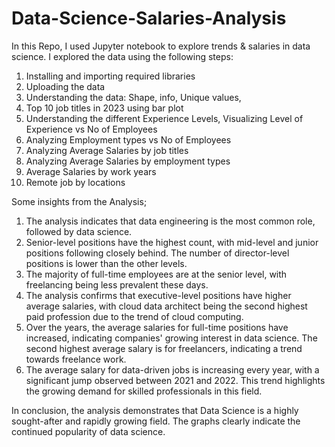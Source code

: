 # Data-Science-Salaries-Analysis
In this Repo, I used Jupyter notebook to explore trends &amp; salaries in data science.
I explored the data using the following steps:
1.	Installing and importing required libraries
2.	Uploading the data
3.	Understanding the data: Shape, info, Unique values, 
4.	Top 10 job titles in 2023 using bar plot
5.	Understanding the different Experience Levels, Visualizing Level of Experience vs No of Employees
6.	Analyzing Employment types vs No of Employees
7.	Analyzing Average Salaries by job titles
8.	Analyzing Average Salaries by employment types
9.	Average Salaries by work years
10.	Remote job by locations


Some insights from the Analysis;

1.	The analysis indicates that data engineering is the most common role, followed by data science.
2.	Senior-level positions have the highest count, with mid-level and junior positions following closely behind. The number of director-level positions is lower than the other levels.
3.	The majority of full-time employees are at the senior level, with freelancing being less prevalent these days.
4.	The analysis confirms that executive-level positions have higher average salaries, with cloud data architect being the second highest paid profession due to the trend of cloud computing.
5.	Over the years, the average salaries for full-time positions have increased, indicating companies' growing interest in data science. The second highest average salary is for freelancers, indicating a trend towards freelance work.
6.	The average salary for data-driven jobs is increasing every year, with a significant jump observed between 2021 and 2022. This trend highlights the growing demand for skilled professionals in this field.

In conclusion, the analysis demonstrates that Data Science is a highly sought-after and rapidly growing field. The graphs clearly indicate the continued popularity of data science.
